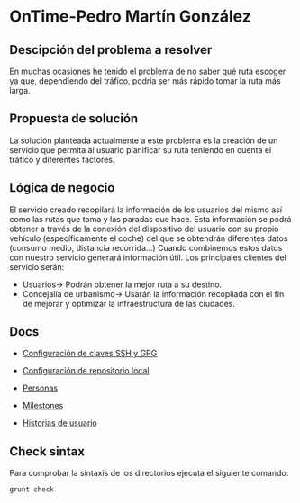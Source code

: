 # OnTime-Pedro Martín González
## Descipción del problema a resolver
En muchas ocasiones he tenido el problema de no saber qué ruta escoger ya que, dependiendo del tráfico, podría ser más rápido tomar la ruta más larga.
 
## Propuesta de solución
La solución planteada actualmente a este problema es la creación de un servicio que permita al usuario planificar su ruta teniendo en cuenta el tráfico y diferentes factores.

## Lógica de negocio
El servicio creado recopilará la información de los usuarios del mismo así como las rutas que toma y las paradas que hace. Esta información se podrá obtener a través de la conexión del dispositivo del usuario con su propio vehículo (específicamente el coche) del que se obtendrán diferentes datos (consumo medio, distancia recorrida...) Cuando combinemos estos datos con nuestro servicio generará información útil.
Los principales clientes del servicio serán:
* Usuarios-> Podrán obtener la mejor ruta a su destino.
* Concejalía de urbanismo-> Usarán la información recopilada con el fin de mejorar y optimizar la infraestructura de las ciudades.

## Docs
* [Configuración de claves SSH y GPG](/docs/Captura%20de%20Pantalla%202022-09-15%20a%20las%2011.31.04.png)

* [Configuración de repositorio local](/docs/Captura%20de%20Pantalla%202022-09-16%20a%20las%2019.31.40.png)

* [Personas](/docs/Personas.md)

* [Milestones](/docs/Milestones.md)

* [Historias de usuario](/docs/Historias.md)

## Check sintax
Para comprobar la sintaxis  de los directorios ejecuta el siguiente comando:
```shell
grunt check
```